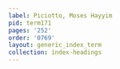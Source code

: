 ```yaml
---
label: Piciotto, Moses Hayyim
pid: term171
pages: '252'
order: '0769'
layout: generic_index_term
collection: index-headings
---
```


